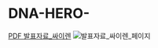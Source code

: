 # DNA-HERO-
[PDF 발표자료_싸이렌](발표자료_싸이렌.pdf)
![발표자료_싸이렌_페이지](https://github.com/DohyunBu/DNA-HERO-/raw/main/발표자료/발표자료_싸이렌_페이지_01.jpg)
